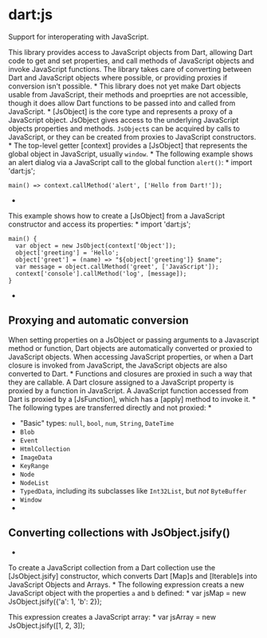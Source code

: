 # dart:js


Support for interoperating with JavaScript.

This library provides access to JavaScript objects from Dart, allowing
Dart code to get and set properties, and call methods of JavaScript objects
and invoke JavaScript functions. The library takes care of converting
between Dart and JavaScript objects where possible, or providing proxies if
conversion isn't possible.
 *
This library does not yet make Dart objects usable from JavaScript, their
methods and proeprties are not accessible, though it does allow Dart
functions to be passed into and called from JavaScript.
 *
[JsObject] is the core type and represents a proxy of a JavaScript object.
JsObject gives access to the underlying JavaScript objects properties and
methods. `JsObject`s can be acquired by calls to JavaScript, or they can be
created from proxies to JavaScript constructors.
 *
The top-level getter [context] provides a [JsObject] that represents the
global object in JavaScript, usually `window`.
 *
The following example shows an alert dialog via a JavaScript call to the
global function `alert()`:
 *
    import 'dart:js';
    
    main() => context.callMethod('alert', ['Hello from Dart!']);
 *
This example shows how to create a [JsObject] from a JavaScript constructor
and access its properties:
 *
    import 'dart:js';
    
    main() {
      var object = new JsObject(context['Object']);
      object['greeting'] = 'Hello';
      object['greet'] = (name) => "${object['greeting']} $name";
      var message = object.callMethod('greet', ['JavaScript']);
      context['console'].callMethod('log', [message]);
    }
 *
## Proxying and automatic conversion

When setting properties on a JsObject or passing arguments to a Javascript
method or function, Dart objects are automatically converted or proxied to
JavaScript objects. When accessing JavaScript properties, or when a Dart
closure is invoked from JavaScript, the JavaScript objects are also
converted to Dart.
 *
Functions and closures are proxied in such a way that they are callable. A
Dart closure assigned to a JavaScript property is proxied by a function in
JavaScript. A JavaScript function accessed from Dart is proxied by a
[JsFunction], which has a [apply] method to invoke it.
 *
The following types are transferred directly and not proxied:
 *
* "Basic" types: `null`, `bool`, `num`, `String`, `DateTime`
* `Blob`
* `Event`
* `HtmlCollection`
* `ImageData`
* `KeyRange`
* `Node`
* `NodeList`
* `TypedData`, including its subclasses like `Int32List`, but _not_
  `ByteBuffer`
* `Window`
 *
## Converting collections with JsObject.jsify()
 *
To create a JavaScript collection from a Dart collection use the
[JsObject.jsify] constructor, which converts Dart [Map]s and [Iterable]s
into JavaScript Objects and Arrays.
 *
The following expression creats a new JavaScript object with the properties
`a` and `b` defined:
 *
    var jsMap = new JsObject.jsify({'a': 1, 'b': 2});

This expression creates a JavaScript array:
 *
    var jsArray = new JsObject.jsify([1, 2, 3]);
 
